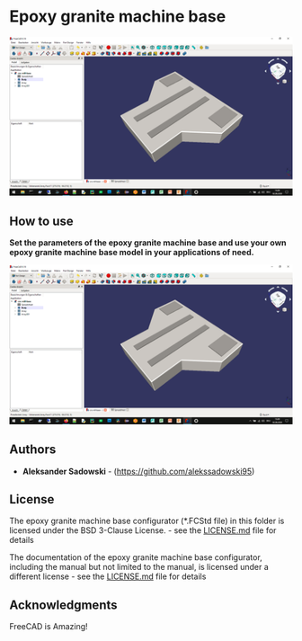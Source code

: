 # Epoxy granite machine base
![](../images/epoxy-granite-machine-base-2.png)

## How to use
**Set the parameters of the epoxy granite machine base and use your own epoxy granite machine base model in your applications of need.**

![](../images/epoxy-granite-machine-base-2.png)

## Authors

* **Aleksander Sadowski** - (https://github.com/alekssadowski95)

## License
The epoxy granite machine base configurator (*.FCStd file) in this folder is licensed under the BSD 3-Clause License. - see the [LICENSE.md](LICENSE.md) file for details 

The documentation of the epoxy granite machine base configurator, including the manual but not limited to the manual, is licensed under a different license - see the [LICENSE.md](LICENSE.md) file for details

## Acknowledgments

FreeCAD is Amazing!
